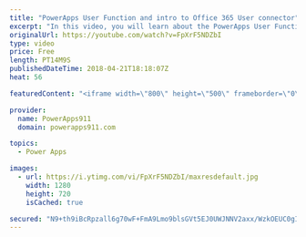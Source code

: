 ```yaml
---
title: "PowerApps User Function and intro to Office 365 User connector"
excerpt: "In this video, you will learn about the PowerApps User Function. You can use this function to pull info about the currently logged in user. You may use it to show their name or their picture but most often we take advantage of the email property to facilitate information to controls or even hide controls."
originalUrl: https://youtube.com/watch?v=FpXrF5NDZbI
type: video
price: Free
length: PT14M9S
publishedDateTime: 2018-04-21T18:18:07Z
heat: 56

featuredContent: "<iframe width=\"800\" height=\"500\" frameborder=\"0\" src=\"https://www.youtube.com/embed/FpXrF5NDZbI\" allow=\"accelerometer; autoplay; encrypted-media; gyroscope; picture-in-picture\" allowfullscreen></iframe>"

provider:
  name: PowerApps911
  domain: powerapps911.com

topics:
  - Power Apps

images:
  - url: https://i.ytimg.com/vi/FpXrF5NDZbI/maxresdefault.jpg
    width: 1280
    height: 720
    isCached: true

secured: "N9+th9iBcRpzall6g70wF+FmA9Lmo9blsGVt5EJ0UWJNNV2axx/WzkOEUC0gI1/8yirmEswDHp8NdHcTn6+hgARvsVeLUFKgtr8MupRheunDYVI8UnshubvRTDFN0mNxNPBENStBhWyu7thm260Mlwi9SIEHDmuYkMy6Hu5nmgOA2SFL+ZXrmBLSFY4xR41EX3uilcYqRzR3+t2N6QR2YxTZ3BSbAB2mYlnBh14FD9RNHGSt+qZEhpf5NWDW9JXjDP+PshBD2ZlAzrlrZ/fcbdArIaPz/ls1hUOzzv8n3r20FAtj+rs1qcguchRpaziq+GNksSzzHsVCr1UwAtBZv3aLde5GWiMrBTduqxWK1GKSW1UlZHMyVfS/h+Zu25YJk4pml5VDkaJcmbPrFqK3osUeRXq+vUn79flj2MFmDTs=;+23CVsatBdDRCP7t3M+fYg=="
---
```


